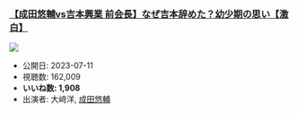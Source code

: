 ### [【成田悠輔vs吉本興業 前会長】なぜ吉本辞めた？幼少期の思い【激白】](https://www.youtube.com/watch?v=gzdcRCm7la4)
[![](https://img.youtube.com/vi/gzdcRCm7la4/sddefault.jpg)](https://www.youtube.com/watch?v=gzdcRCm7la4)
-   公開日: 2023-07-11
-   視聴数: 162,009
-   **いいね数: 1,908**
-   出演者: 大﨑洋, [成田悠輔](/rehacq_fan/people/成田悠輔 "wikilink")
